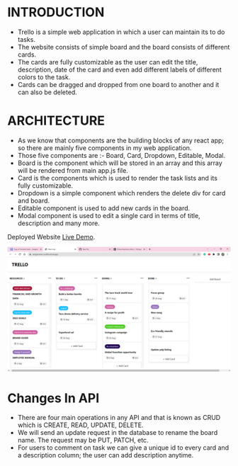 # INTRODUCTION
- Trello is a simple web application in which a user can maintain its to do tasks.
- The website consists of simple board and the board consists of different cards.
- The cards are fully customizable as the user can edit the title, description, date of the card and even add different labels of different colors to the task.
- Cards can be dragged and dropped from one board to another and it can also be deleted.

# ARCHITECTURE
- As we know that components are the building blocks of any react app; so there are mainly five components in my web application.
- Those five components are :- Board, Card, Dropdown, Editable, Modal.
- Board is the component which will be stored in an array and this array will be rendered from main app.js file.
- Card is the components which is used to render the task lists and its fully customizable.
- Dropdown is a simple component which renders the delete div for card and board.
- Editable component is used to add new cards in the board.
- Modal component is used to edit a single card in terms of title, description and many more.

Deployed Website [Live Demo](https://assignment-zuddl.vercel.app/).

![Screenshot](https://github.com/kumaradityaraj/assignment-zuddl/blob/master/React%20App%20-%20Google%20Chrome%208_25_2022%2010_08_59%20PM.png)



# Changes In API
- There are four main operations in any API and that is known as CRUD which is CREATE, READ, UPDATE, DELETE.
- We will send an update request in the database to rename the board name. The request may be PUT, PATCH, etc.
- For users to comment on task we can give a unique id to every card and a description column; the user can add description anytime.
